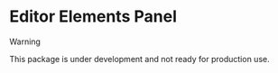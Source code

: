 # Editor Elements Panel

> [!WARNING]
> This package is under development and not ready for production use.
